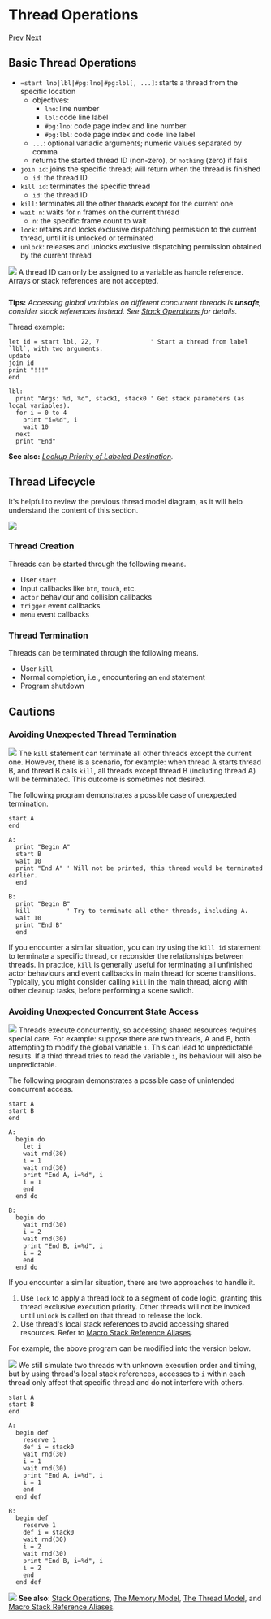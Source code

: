 # Thread Operations

[Prev]() [Next]()

## Basic Thread Operations

* `=start lno|lbl|#pg:lno|#pg:lbl[, ...]`: starts a thread from the specific location
  * objectives:
    * `lno`: line number
    * `lbl`: code line label
    * `#pg:lno`: code page index and line number
    * `#pg:lbl`: code page index and code line label
  * `...`: optional variadic arguments; numeric values separated by comma
  * returns the started thread ID (non-zero), or `nothing` (zero) if fails
* `join id`: joins the specific thread; will return when the thread is finished
  * `id`: the thread ID
* `kill id`: terminates the specific thread
  * `id`: the thread ID
* `kill`: terminates all the other threads except for the current one
* `wait n`: waits for `n` frames on the current thread
  * `n`: the specific frame count to wait
* `lock`: retains and locks exclusive dispatching permission to the current thread, until it is unlocked or terminated
* `unlock`: releases and unlocks exclusive dispatching permission obtained by the current thread

<div class="content-warn" style="min-height: 48px;">
  <img src="imgs/logo-nokbd.png" class="logo-tip">
  <span class="content-text">
    A thread ID can only be assigned to a variable as handle reference. Arrays or stack references are not accepted.
  </span>
</div>

**Tips:** _Accessing global variables on different concurrent threads is **unsafe**, consider stack references instead. See [Stack Operations](stack-operations.html) for details._

Thread example:

```basic
let id = start lbl, 22, 7              ' Start a thread from label `lbl`, with two arguments.
update
join id
print "!!!"
end

lbl:
  print "Args: %d, %d", stack1, stack0 ' Get stack parameters (as local variables).
  for i = 0 to 4
    print "i=%d", i
    wait 10
  next
  print "End"
```
<!-- prg
!edit, run, title="Threading", style=""
let id = start lbl, 22, 7              ' Start a thread from label `lbl`, with two arguments.
update
join id
print "!!!"
end

lbl:
  print "Args: %d, %d", stack1, stack0 ' Get stack parameters (as local variables).
  for i = 0 to 4
    print "i=%d", i
    wait 10
  next
  print "End"
-->

**See also:** _[Lookup Priority of Labeled Destination](https://paladin-t.github.io/kits/gbb/manual.html#lookup-priority-of-labeled-destination)._

## Thread Lifecycle

It's helpful to review the previous thread model diagram, as it will help understand the content of this section.

<img src="imgs/gbbvm-kernel-memory-layout.png" class="diagram-image diagram-schematic">

### Thread Creation

Threads can be started through the following means.

* User `start`
* Input callbacks like `btn`, `touch`, etc.
* `actor` behaviour and collision callbacks
* `trigger` event callbacks
* `menu` event callbacks

### Thread Termination

Threads can be terminated through the following means.

* User `kill`
* Normal completion, i.e., encountering an `end` statement
* Program shutdown

## Cautions

### Avoiding Unexpected Thread Termination

<div class="content-warn" style="min-height: 48px;">
  <img src="imgs/logo-nokbd.png" class="logo-tip">
  <span class="content-text">
    The <code>kill</code> statement can terminate all other threads except the current one. However, there is a scenario, for example: when thread A starts thread B, and thread B calls <code>kill</code>, all threads except thread B (including thread A) will be terminated. This outcome is sometimes not desired.
  </span>
</div>

The following program demonstrates a possible case of unexpected termination.

```basic
start A
end

A:
  print "Begin A"
  start B
  wait 10
  print "End A" ' Will not be printed, this thread would be terminated earlier.
  end

B:
  print "Begin B"
  kill          ' Try to terminate all other threads, including A.
  wait 10
  print "End B"
  end
```
<!-- prg
!edit, run, title="Unexpected termination", style=""
start A
end

A:
  print "Begin A"
  start B
  wait 10
  print "End A" ' Will not be printed, this thread would be terminated earlier.
  end

B:
  print "Begin B"
  kill          ' Try to terminate all other threads, including A.
  wait 10
  print "End B"
  end
-->

If you encounter a similar situation, you can try using the `kill id` statement to terminate a specific thread, or reconsider the relationships between threads. In practice, `kill` is generally useful for terminating all unfinished actor behaviours and event callbacks in main thread for scene transitions. Typically, you might consider calling `kill` in the main thread, along with other cleanup tasks, before performing a scene switch.

### Avoiding Unexpected Concurrent State Access

<div class="content-warn" style="min-height: 48px;">
  <img src="imgs/logo-nokbd.png" class="logo-tip">
  <span class="content-text">
    Threads execute concurrently, so accessing shared resources requires special care. For example: suppose there are two threads, A and B, both attempting to modify the global variable <code>i</code>. This can lead to unpredictable results. If a third thread tries to read the variable <code>i</code>, its behaviour will also be unpredictable.
  </span>
</div>

The following program demonstrates a possible case of unintended concurrent access.

```basic
start A
start B
end

A:
  begin do
    let i
    wait rnd(30)
    i = 1
    wait rnd(30)
    print "End A, i=%d", i
    i = 1
    end
  end do

B:
  begin do
    wait rnd(30)
    i = 2
    wait rnd(30)
    print "End B, i=%d", i
    i = 2
    end
  end do
```
<!-- prg
!edit, run, title="Unexpected concurrent state access", style=""
print "Press any key..."
wait_for_input:
  if not btnu then ' Wait for user input.
    update
    goto wait_for_input
  end if
  randomize        ' Initialize the random number generator.

start A
start B
end

A:
  begin do
    let i
    wait rnd(30)
    i = 1
    wait rnd(30)
    print "End A, i=%d", i
    i = 1
    end
  end do

B:
  begin do
    wait rnd(30)
    i = 2
    wait rnd(30)
    print "End B, i=%d", i
    i = 2
    end
  end do
-->

If you encounter a similar situation, there are two approaches to handle it.

1. Use `lock` to apply a thread lock to a segment of code logic, granting this thread exclusive execution priority. Other threads will not be invoked until `unlock` is called on that thread to release the lock.
2. Use thread's local stack references to avoid accessing shared resources. Refer to [Macro Stack Reference Aliases](macro-stack-reference-aliases.html).

For example, the above program can be modified into the version below.

<div class="content-highlight" style="min-height: 48px;">
  <img src="imgs/logo-nokbd.png" class="logo-tip">
  <span class="content-text">
    We still simulate two threads with unknown execution order and timing, but by using thread's local stack references, accesses to <code>i</code> within each thread only affect that specific thread and do not interfere with others.
  </span>
</div>

```basic
start A
start B
end

A:
  begin def
    reserve 1
    def i = stack0
    wait rnd(30)
    i = 1
    wait rnd(30)
    print "End A, i=%d", i
    i = 1
    end
  end def

B:
  begin def
    reserve 1
    def i = stack0
    wait rnd(30)
    i = 2
    wait rnd(30)
    print "End B, i=%d", i
    i = 2
    end
  end def
```
<!-- prg
!edit, run, title="Using thread's local stack references", style=""
print "Press any key..."
wait_for_input:
  if not btnu then ' Wait for user input.
    update
    goto wait_for_input
  end if
  randomize        ' Initialize the random number generator.

start A
start B
end

A:
  begin def
    reserve 1
    def i = stack0
    wait rnd(30)
    i = 1
    wait rnd(30)
    print "End A, i=%d", i
    i = 1
    end
  end def

B:
  begin def
    reserve 1
    def i = stack0
    wait rnd(30)
    i = 2
    wait rnd(30)
    print "End B, i=%d", i
    i = 2
    end
  end def
-->

<div class="content-highlight" style="min-height: 48px;">
  <img src="imgs/logo-nokbd.png" class="logo-tip">
  <span class="content-text">
    <strong>See also</strong>: <a href="stack-operations.html" class="nav-link">Stack Operations</a>, <a href="the-memory-model.html" class="nav-link">The Memory Model</a>, <a href="the-thread-model.html" class="nav-link">The Thread Model</a>, and <a href="macro-stack-reference-aliases.html" class="nav-link">Macro Stack Reference Aliases</a>.
  </span>
</div>

<!-- gem -->
